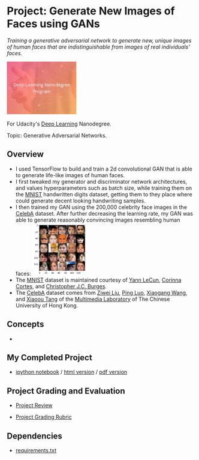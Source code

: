 # Project: Generate New Images of Faces using GANs
*Training a generative adversarial network to generate new, unique images of human faces that are indistinguishable from images of real individuals' faces.*

<img src="https://github.com/jamesdellinger/deep_learning_nanodegree_face_image_generation_project/blob/master/dlndlogo.png" height="140">

For Udacity's [Deep Learning](https://www.udacity.com/course/deep-learning-nanodegree--nd101) Nanodegree.

Topic: Generative Adversarial Networks.

## Overview
* I used TensorFlow to build and train a 2d convolutional GAN that is able to generate life-like images of human faces.
* I first tweaked my generator and discriminator network architectures, and values hyperparameters such as batch size, while training them on the [MNIST](http://yann.lecun.com/exdb/mnist/) handwritten digits dataset, getting them to they place where could generate decent looking handwriting samples.
* I then trained my GAN using the 200,000 celebrity face images in the [CelebA](http://mmlab.ie.cuhk.edu.hk/projects/CelebA.html) dataset. After further decreasing the learning rate, my GAN was able to generate reasonably convincing images resembling human faces:
  <img src="https://github.com/jamesdellinger/deep_learning_nanodegree_face_image_generation_project/blob/master/generated_faces.png" height="140">
* The [MNIST](http://yann.lecun.com/exdb/mnist/) dataset is maintained courtesy of [Yann LeCun](http://yann.lecun.com/), [Corinna Cortes](http://homepage.mac.com/corinnacortes/), and [Christopher J.C. Burges](http://research.microsoft.com/en-us/people/cburges/).
* The [CelebA](http://mmlab.ie.cuhk.edu.hk/projects/CelebA.html) dataset comes from [Ziwei Liu](http://personal.ie.cuhk.edu.hk/~lz013/), [Ping Luo](http://personal.ie.cuhk.edu.hk/~pluo/), [Xiaogang Wang](http://www.ee.cuhk.edu.hk/~xgwang/), and [Xiaoou Tang](http://www.ie.cuhk.edu.hk/people/xotang.shtml) of the [Multimedia Laboratory](http://mmlab.ie.cuhk.edu.hk/) of The Chinese University of Hong Kong.

## Concepts
*

## My Completed Project
* [ipython notebook](https://github.com/jamesdellinger/deep_learning_nanodegree_face_image_generation_project/blob/master/dlnd_face_generation.ipynb) / [html version](https://github.com/jamesdellinger/deep_learning_nanodegree_face_image_generation_project/blob/master/dlnd_face_generation.html) / [pdf version](https://github.com/jamesdellinger/deep_learning_nanodegree_face_image_generation_project/blob/master/dlnd_face_generation.pdf)

## Project Grading and Evaluation
* [Project Review](https://github.com/jamesdellinger/deep_learning_nanodegree_face_image_generation_project/blob/master/face_image_generation_project_review.pdf)

* [Project Grading Rubric](https://github.com/jamesdellinger/deep_learning_nanodegree_face_image_generation_project/blob/master/face_image_generation_project_grading_rubric.pdf)

## Dependencies
* [requirements.txt](https://github.com/jamesdellinger/deep_learning_nanodegree_face_image_generation_project/blob/master/requirements.txt)

